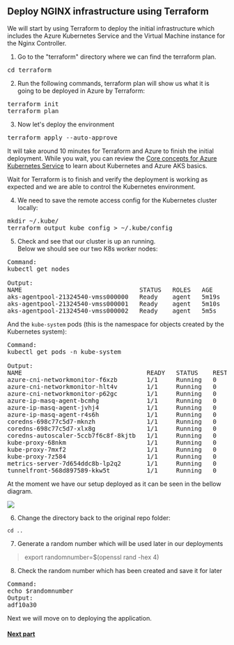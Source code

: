 ## Deploy NGINX infrastructure using Terraform

We will start by using Terraform to deploy the initial infrastructure which includes the Azure Kubernetes Service and the Virtual Machine instance for the Nginx Controller.

1. Go to the "terraform" directory where we can find the terraform plan.

<pre>
cd terraform
</pre>

2. Run the following commands, terraform plan will show us what it is going to be deployed in Azure by Terraform:
<pre>
terraform init
terraform plan
</pre>


3. Now let's deploy the environment
<pre>
terraform apply --auto-approve
</pre>


It will take around 10 minutes for Terraform and Azure to finish the initial deployment.
While you wait, you can review the [Core concepts for Azure Kubernetes Service](https://docs.microsoft.com/en-us/azure/aks/concepts-clusters-workloads) to learn about Kubernetes and Azure AKS basics.  


Wait for Terraform is to finish and verify the deployment is working as expected and we are able to control the Kubernetes environment.

4. We need to save the remote access config for the Kubernetes cluster locally:  
<pre>
mkdir ~/.kube/ 
terraform output kube_config > ~/.kube/config
</pre>

5. Check and see that our cluster is up an running.  
Below we should see our two K8s worker nodes:
<pre>
Command:
kubectl get nodes

Output:   
NAME                                STATUS   ROLES   AGE     VERSION
aks-agentpool-21324540-vmss000000   Ready    agent   5m19s   v1.15.10
aks-agentpool-21324540-vmss000001   Ready    agent   5m10s   v1.15.10
aks-agentpool-21324540-vmss000002   Ready    agent   5m5s    v1.15.10
</pre>

And the `kube-system` pods (this is the namespace for objects created by the Kubernetes system):  
<pre>
Command:
kubectl get pods -n kube-system

Output:
NAME                                  READY   STATUS    RESTARTS   AGE
azure-cni-networkmonitor-f6xzb        1/1     Running   0          37m
azure-cni-networkmonitor-hlt4v        1/1     Running   0          37m
azure-cni-networkmonitor-p62gc        1/1     Running   0          37m
azure-ip-masq-agent-bcmhg             1/1     Running   0          37m
azure-ip-masq-agent-jvhj4             1/1     Running   0          37m
azure-ip-masq-agent-r4s6h             1/1     Running   0          37m
coredns-698c77c5d7-mknzh              1/1     Running   0          37m
coredns-698c77c5d7-xlx8g              1/1     Running   0          40m
coredns-autoscaler-5ccb7f6c8f-8kjtb   1/1     Running   0          40m
kube-proxy-68nkm                      1/1     Running   0          37m
kube-proxy-7mxf2                      1/1     Running   0          37m
kube-proxy-7z584                      1/1     Running   0          37m
metrics-server-7d654ddc8b-lp2q2       1/1     Running   0          40m
tunnelfront-568d897589-kkw5t          1/1     Running   0          40m
</pre>

At the moment we have our setup deployed as it can be seen in the bellow diagram.

![](images/3env.JPG)

6. Change the directory back to the original repo folder:
```
cd ..
```

7. Generate a random number which will be used later in our deployments
> export randomnumber=$(openssl rand -hex 4)

8. Check the random number which has been created and save it for later
<pre>
Command:
echo $randomnumber
Output:
adf10a30
</pre>


Next we will move on to deploying the application.

#### [Next part](4unit.md)
